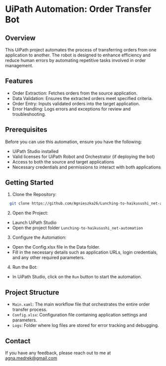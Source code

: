 
# UiPath Automation: Order Transfer Bot
## Overview
This UiPath project automates the process of transferring orders from one application to another. The robot is designed to enhance efficiency and reduce human errors by automating repetitive tasks involved in order management.
## Features

- Order Extraction: Fetches orders from the source application.
- Data Validation: Ensures the extracted orders meet specified criteria.
- Order Entry: Inputs validated orders into the target application.
- Error Handling: Logs errors and exceptions for review and troubleshooting.


## Prerequisites
Before you can use this automation, ensure you have the following:

- UiPath Studio installed
- Valid licenses for UiPath Robot and Orchestrator (if deploying the bot)
- Access to both the source and target applications
- Necessary credentials and permissions to interact with both applications

## Getting Started

1. Clone the Repository:

```bash
  git clone https://github.com/Agnieszka26/Lunching-to-haikusushi_net-automation.git

```
2. Open the Project:
- Launch UiPath Studio 
- Open the project folder `Lunching-to-haikusushi_net-automation`

3. Configure the Automation:
- Open the Config.xlsx file in the Data folder.
- Fill in the necessary details such as application URLs, login credentials, and any other required parameters.

4. Run the Bot:

- In UiPath Studio, click on the `Run` button to start the automation.

## Project Structure
- `Main.xaml`: The main workflow file that orchestrates the entire order transfer process.
- `Config.xlsx`: Configuration file containing application settings and parameters.
- `Logs`: Folder where log files are stored for error tracking and debugging.


## Contact

If you have any feedback, please reach out to me at agna.medrek@gmail.com

